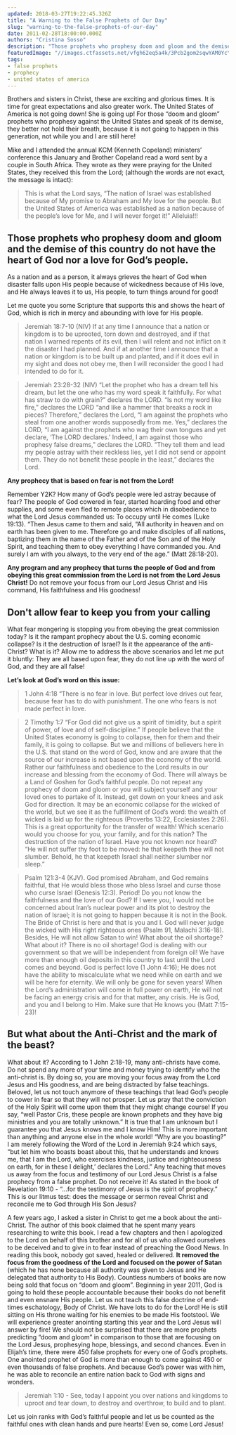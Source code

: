 ```yaml
---
updated: 2018-03-27T19:22:45.326Z
title: "A Warning to the False Prophets of Our Day"
slug: "warning-to-the-false-prophets-of-our-day"
date: 2011-02-28T18:00:00.000Z
authors: "Cristina Sosso"
description: "Those prophets who prophesy doom and gloom and the demise of this country do not have the heart of God nor a love for God’s people. As a nation and as a person, it always grieves the heart of God when disaster falls upon His people because of wickedness because of His love, and He always l..."
featuredImage: "//images.ctfassets.net/vfgh62eq5a4k/3Pcb2gom2sqwYAM0YcY4GA/80996a9f95185bf0498e86c27fc09428/wrong-way-sign-export-compressor.jpg"
tags:
- false prophets
- prophecy
- united states of america
---
```

Brothers and sisters in Christ, these are exciting and glorious times. It is time for great expectations and also greater work. The United States of America is not going down! She is going up! For those “doom and gloom” prophets who prophesy against the United States and speak of its demise, they better not hold their breath, because it is not going to happen in this generation, not while you and I are still here!

Mike and I attended the annual KCM (Kenneth Copeland) ministers’ conference this January and Brother Copeland read a word sent by a couple in South Africa. They wrote as they were praying for the United States, they received this from the Lord; (although the words are not exact, the message is intact):

> This is what the Lord says, “The nation of Israel was established because of My promise to Abraham and My love for the people. But the United States of America was established as a nation because of the people’s love for Me, and I will never forget it!” Alleluia!!!

## Those prophets who prophesy doom and gloom and the demise of this country do not have the heart of God nor a love for God’s people. 

As a nation and as a person, it always grieves the heart of God when disaster falls upon His people because of wickedness because of His love, and He always leaves it to us, His people, to turn things around for good!

Let me quote you some Scripture that supports this and shows the heart of God, which is rich in mercy and abounding with love for His people.

> Jeremiah 18:7-10 (NIV) If at any time I announce that a nation or kingdom is to be uprooted, torn down and destroyed, and if that nation I warned repents of its evil, then I will relent and not inflict on it the disaster I had planned. And if at another time I announce that a nation or kingdom is to be built up and planted, and if it does evil in my sight and does not obey me, then I will reconsider the good I had intended to do for it.

> Jeremiah 23:28-32 (NIV) “Let the prophet who has a dream tell his dream, but let the one who has my word speak it faithfully. For what has straw to do with grain?” declares the LORD. “Is not my word like fire,” declares the LORD “and like a hammer that breaks a rock in pieces? Therefore,” declares the Lord, “I am against the prophets who steal from one another words supposedly from me. Yes,” declares the LORD, “I am against the prophets who wag their own tongues and yet declare, ‘The LORD declares.’ Indeed, I am against those who prophesy false dreams,” declares the LORD. “They tell them and lead my people astray with their reckless lies, yet I did not send or appoint them. They do not benefit these people in the least,” declares the Lord.

__Any prophecy that is based on fear is not from the Lord!__

Remember Y2K? How many of God’s people were led astray because of fear? The people of God cowered in fear, started hoarding food and other supplies, and some even fled to remote places which in disobedience to what the Lord Jesus commanded us: To occupy until He comes (Luke 19:13). “Then Jesus came to them and said, “All authority in heaven and on earth has been given to me. Therefore go and make disciples of all nations, baptizing them in the name of the Father and of the Son and of the Holy Spirit, and teaching them to obey everything I have commanded you. And surely I am with you always, to the very end of the age.” (Matt 28:18-20).

__Any program and any prophecy that turns the people of God and from obeying this great commission from the Lord is not from the Lord Jesus Christ!__ Do not remove your focus from our Lord Jesus Christ and His command, His faithfulness and His goodness!

## Don't allow fear to keep you from your calling
What fear mongering is stopping you from obeying the great commission today? Is it the rampant prophecy about the U.S. coming economic collapse? Is it the destruction of Israel? Is it the appearance of the anti-Christ? What is it? Allow me to address the above scenarios and let me put it bluntly: They are all based upon fear, they do not line up with the word of God, and they are all false!

__Let’s look at God’s word on this issue:__
> 1 John 4:18 “There is no fear in love. But perfect love drives out fear, because fear has to do with punishment. The one who fears is not made perfect in love.

> 2 Timothy 1:7 “For God did not give us a spirit of timidity, but a spirit of power, of love and of self-discipline.”
If people believe that the United States economy is going to collapse, then for them and their family, it is going to collapse. But we and millions of believers here in the U.S. that stand on the word of God, know and are aware that the source of our increase is not based upon the economy of the world. Rather our faithfulness and obedience to the Lord results in our increase and blessing from the economy of God. There will always be a Land of Goshen for God’s faithful people. Do not repeat any prophecy of doom and gloom or you will subject yourself and your loved ones to partake of it. Instead, get down on your knees and ask God for direction. It may be an economic collapse for the wicked of the world, but we see it as the fulfillment of God’s word: the wealth of wicked is laid up for the righteous (Proverbs 13:22, Ecclesiastes 2:26). This is a great opportunity for the transfer of wealth! Which scenario would you choose for you, your family, and for this nation?
The destruction of the nation of Israel. Have you not known nor heard? “He will not suffer thy foot to be moved: he that keepeth thee will not slumber. Behold, he that keepeth Israel shall neither slumber nor sleep.” 

> Psalm 121:3-4 (KJV). God promised Abraham, and God remains faithful, that He would bless those who bless Israel and curse those who curse Israel (Genesis 12:3). Period! Do you not know the faithfulness and the love of our God? If I were you, I would not be concerned about Iran’s nuclear power and its plot to destroy the nation of Israel; it is not going to happen because it is not in the Book. The Bride of Christ is here and that is you and I. God will never judge the wicked with His right righteous ones (Psalm 91, Malachi 3:16-18). Besides, He will not allow Satan to win!
What about the oil shortage? What about it? There is no oil shortage! God is dealing with our government so that we will be independent from foreign oil! We have more than enough oil deposits in this country to last until the Lord comes and beyond. God is perfect love (1 John 4:16); He does not have the ability to miscalculate what we need while on earth and we will be here for eternity. We will only be gone for seven years! When the Lord’s administration will come in full power on earth, He will not be facing an energy crisis and for that matter, any crisis. He is God, and you and I belong to Him. Make sure that He knows you (Matt 7:15-23)!

## But what about the Anti-Christ and the mark of the beast? 

What about it? According to 1 John 2:18-19, many anti-christs have come. Do not spend any more of your time and money trying to identify who the anti-christ is. By doing so, you are moving your focus away from the Lord Jesus and His goodness, and are being distracted by false teachings. Beloved, let us not touch anymore of these teachings that lead God’s people to cower in fear so that they will not prosper. Let us pray that the conviction of the Holy Spirit will come upon them that they might change course! If you say, “well Pastor Cris, these people are known prophets and they have big ministries and you are totally unknown.” It is true that I am unknown but I guarantee you that Jesus knows me and I know Him! This is more important than anything and anyone else in the whole world! “Why are you boasting?” I am merely following the Word of the Lord in Jeremiah 9:24 which says, “but let him who boasts boast about this, that he understands and knows me, that I am the Lord, who exercises kindness, justice and righteousness on earth, for in these I delight,’ declares the Lord.” Any teaching that moves us away from the focus and testimony of our Lord Jesus Christ is a false prophecy from a false prophet. Do not receive it! As stated in the book of Revelation 19:10 - “…for the testimony of Jesus is the spirit of prophecy.” This is our litmus test: does the message or sermon reveal Christ and reconcile me to God through His Son Jesus?

A few years ago, I asked a sister in Christ to get me a book about the anti-Christ. The author of this book claimed that he spent many years researching to write this book. I read a few chapters and then I apologized to the Lord on behalf of this brother and for all of us who allowed ourselves to be deceived and to give in to fear instead of preaching the Good News. In reading this book, nobody got saved, healed or delivered. __It removed the focus from the goodness of the Lord and focused on the power of Satan__ (which he has none because all authority was given to Jesus and He delegated that authority to His Body). Countless numbers of books are now being sold that focus on “doom and gloom”. Beginning in year 2011, God is going to hold these people accountable because their books do not benefit and even ensnare His people. Let us not teach this false doctrine of end-times eschatology, Body of Christ. We have lots to do for the Lord! He is still sitting on His throne waiting for his enemies to be made His footstool. We will experience greater anointing starting this year and the Lord Jesus will answer by fire! We should not be surprised that there are more prophets predicting “doom and gloom” in comparison to those that are focusing on the Lord Jesus, prophesying hope, blessings, and second chances. Even in Elijah’s time, there were 450 false prophets for every one of God’s prophets. One anointed prophet of God is more than enough to come against 450 or even thousands of false prophets. And because God’s power was with him, he was able to reconcile an entire nation back to God with signs and wonders.

> Jeremiah 1:10 - See, today I appoint you over nations and kingdoms to uproot and tear down, to destroy and overthrow, to build and to plant.

Let us join ranks with God’s faithful people and let us be counted as the faithful ones with clean hands and pure hearts! Even so, come Lord Jesus!

